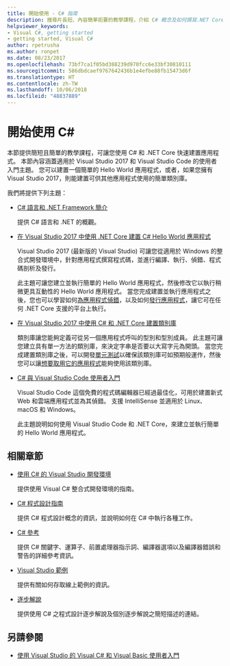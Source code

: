 ```yaml
---
title: 開始使用 - C# 指南
description: 搜尋片長短、內容簡單扼要的教學課程，介紹 C# 概念及如何撰寫.NET Core 應用程式，協助您快速進入狀況。
helpviewer_keywords:
- Visual C#, getting started
- getting started, Visual C#
author: rpetrusha
ms.author: ronpet
ms.date: 08/23/2017
ms.openlocfilehash: 73bf7ca1f05bd388239d970fcc6e33bf30810111
ms.sourcegitcommit: 586dbdcaef9767642436b1e4efbe88fb15473d6f
ms.translationtype: HT
ms.contentlocale: zh-TW
ms.lasthandoff: 10/06/2018
ms.locfileid: "48837889"
---
```

# <a name="get-started-with-c"></a>開始使用 C\#

本節提供簡短且簡單的教學課程，可讓您使用 C# 和 .NET Core 快速建置應用程式。 本節內容涵蓋適用於 Visual Studio 2017 和 Visual Studio Code 的使用者入門主題。 您可以建置一個簡單的 Hello World 應用程式，或者，如果您擁有 Visual Studio 2017，則能建置可供其他應用程式使用的簡單類別庫。

我們將提供下列主題：

* [C# 語言和 .NET Framework 簡介](introduction-to-the-csharp-language-and-the-net-framework.md)

     提供 C# 語言和 .NET 的概觀。

* [在 Visual Studio 2017 中使用 .NET Core 建置 C# Hello World 應用程式](../../core/tutorials/with-visual-studio.md)

   Visual Studio 2017 (最新版的 Visual Studio) 可讓您從適用於 Windows 的整合式開發環境中，針對應用程式撰寫程式碼，並進行編譯、執行、偵錯、程式碼剖析及發行。

   此主題可讓您建立並執行簡單的 Hello World 應用程式，然後修改它以執行稍微更具互動性的 Hello World 應用程式。 當您完成建置並執行應用程式之後，您也可以學習如何[為應用程式偵錯](../../core/tutorials/debugging-with-visual-studio.md)，以及如何[發行應用程式](../../core/tutorials/publishing-with-visual-studio.md)，讓它可在任何 .NET Core 支援的平台上執行。

* [在 Visual Studio 2017 中使用 C# 和 .NET Core 建置類別庫](../../core/tutorials/library-with-visual-studio.md)

   類別庫讓您能夠定義可從另一個應用程式呼叫的型別和型別成員。 此主題可讓您建立具有單一方法的類別庫，來決定字串是否要以大寫字元為開頭。 當您完成建置類別庫之後，可以開發[單元測試](../../core/tutorials/testing-library-with-visual-studio.md)以確保該類別庫可如預期般運作，然後您可以讓[想要取用它的應用程式](../../core/tutorials/consuming-library-with-visual-studio.md)能夠使用該類別庫。

* [C# 與 Visual Studio Code 使用者入門](../../core/tutorials/with-visual-studio-code.md)

   Visual Studio Code 這個免費的程式碼編輯器已經過最佳化，可用於建置新式 Web 和雲端應用程式並為其偵錯。 支援 IntelliSense 並適用於 Linux、macOS 和 Windows。

   此主題說明如何使用 Visual Studio Code 和 .NET Core，來建立並執行簡單的 Hello World 應用程式。

## <a name="related-sections"></a>相關章節

* [使用 C# 的 Visual Studio 開發環境](/visualstudio/csharp-ide/using-the-visual-studio-development-environment-for-csharp)  

    提供使用 Visual C# 整合式開發環境的指南。

* [C# 程式設計指南](../../csharp/programming-guide/index.md)

    提供 C# 程式設計概念的資訊，並說明如何在 C# 中執行各種工作。

* [C# 參考](../../csharp/language-reference/index.md)

    提供 C# 關鍵字、運算子、前置處理器指示詞、編譯器選項以及編譯器錯誤和警告的詳細參考資訊。

* [Visual Studio 範例](/visualstudio/ide/visual-studio-samples)

    提供有關如何存取線上範例的資訊。

* [逐步解說](../../csharp/walkthroughs.md)

    提供使用 C# 之程式設計逐步解說及個別逐步解說之簡短描述的連結。

## <a name="see-also"></a>另請參閱

* [使用 Visual Studio 的 Visual C# 和 Visual Basic 使用者入門](/visualstudio/ide/getting-started-with-visual-csharp-and-visual-basic)

